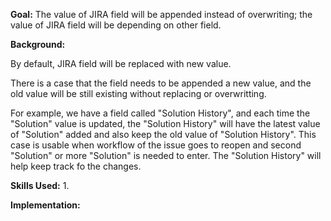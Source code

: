 **Goal:**
The value of JIRA field will be appended instead of overwriting; the value of JIRA field will be depending on other field.

**Background:**

By default, JIRA field will be replaced with new value. 

There is a case that the field needs to be appended a new value, and the old value will be still existing without replacing or overwritting.

For example, we have a field called "Solution History", and each time the "Solution" value is updated, the "Solution History" will have the latest value of "Solution" added and also keep the old value  of "Solution History". This case is usable when workflow of the issue goes to reopen and second "Solution" or more "Solution" is needed to enter. The "Solution History" will help keep track fo the changes.

**Skills Used:**
1. 

**Implementation:**

